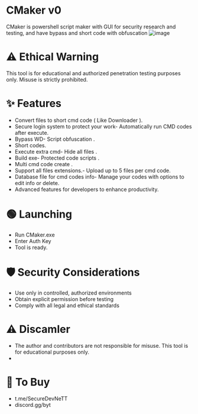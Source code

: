 # CMaker v0
CMaker is powershell script maker with GUI for security research and testing, and have bypass and short code with obfuscation
![image](https://github.com/user-attachments/assets/9911963b-f91a-4571-aa79-3e2fc965fdf4)

# ⚠ Ethical Warning
This tool is for educational and authorized penetration testing purposes only. Misuse is strictly prohibited.

# ✨ Features
- Convert files to short cmd code ( Like Downloader ).
- Secure login system to protect your work- Automatically run CMD codes after execute.
- Bypass WD- Script obfuscation .
- Short codes.
- Execute extra cmd- Hide all files .
- Build exe- Protected code scripts .
- Multi cmd code create .
- Support all files extensions.- Upload up to 5 files per cmd code.
- Database file for cmd codes info- Manage your codes with options to edit info or delete.
- Advanced features for developers to enhance productivity.

# 🟢 Launching
- Run CMaker.exe
- Enter Auth Key
- Tool is ready.

# 🛡 Security Considerations
- Use only in controlled, authorized environments
- Obtain explicit permission before testing
- Comply with all legal and ethical standards

# ⚠ Discamler
- The author and contributors are not responsible for misuse. This tool is for educational purposes only.
- 
# 💸 To Buy
- t.me/SecureDevNeTT
- discord.gg/byt
